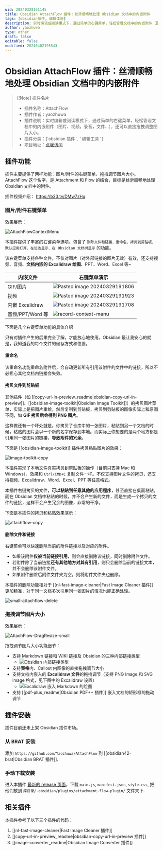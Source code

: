 ```yaml
---
uid: 20240328161145
title: Obsidian AttachFlow 插件：丝滑顺畅地处理 Obsidian 文档中的内嵌附件
tags: [obsidian插件, 编辑体验]
description: 实时编辑或阅读模式下，通过简单的右键菜单，轻松管理文档中的内嵌附件（图片、视频，录音，文件...），还可以直接拖拽调整图片大小。
author: yaozhuwa
type: other
draft: false
editable: false
modified: 20240402195843
---
```


# Obsidian AttachFlow 插件：丝滑顺畅地处理 Obsidian 文档中的内嵌附件

> [!Note] 插件名片
> - 插件名称：AttachFlow
> - 插件作者：yaozhuwa
> - 插件说明：实时编辑或阅读模式下，通过简单的右键菜单，轻松管理文档中的内嵌附件（图片、视频，录音，文件...），还可以直接拖拽调整图片大小。
> - 插件分类：['obsidian 插件 ', ' 编辑工具 ']
> - 项目地址：[点我访问](https://github.com/Yaozhuwa/AttachFlow)

## 插件功能

插件主要提供了两样功能：图片/附件的右键菜单、拖拽调节图片大小。AttachFlow 这个名字，是 Attachment 和 Flow 的结合，目标是丝滑顺畅地处理 Obsidian 文档中的附件。

插件视频介绍： <https://b23.tv/DMw7zHu>

### 图片/附件右键菜单

效果展示：

![AttachFlowContextMenu](https://cdn.pkmer.cn/images/202404021955010.gif!pkmer)

本插件提供了丰富的右键菜单选项，包含了 `删除文件和链接、重命名、拷贝到剪贴板、默认应用打开、在访达显示、在 Obsidian 文档树显示` 的功能。

该右键菜单支持各种文件，不仅对图片（对外部链接的图片无效）有效，还支持视频、音频、**文档内嵌的 Excalidraw 绘图**、PPT、Word、Excel 等~

| 内嵌文件          | 右键菜单演示                                                                                |
| ------------- | ------------------------------------------------------------------------------------- |
| GIF/图片        | ![Pasted image 20240329191806](https://cdn.pkmer.cn/images/202404021958462.png!pkmer)                                                  |
| 视频            | ![Pasted image 20240329191923](https://cdn.pkmer.cn/images/202404021958812.png!pkmer) |
| 内嵌 Excalidraw | ![Pasted image 20240329191708](https://cdn.pkmer.cn/images/202404021957584.png!pkmer) |
| 音频/PPT/Word 等 | ![record-context-menu](https://cdn.pkmer.cn/images/202404021957660.gif!pkmer)<br>     |

下面是几个右键菜单功能的具体介绍

只有对插件产生的后果完全了解，才能放心地使用。Obsidian 最让我安心的就是，我知道我的每个文件的储存方式和位置。

#### 重命名

该重命名功能重命名附件后，会自动更新所有引用该附件的文件中的链接，所以不必担心其他文档内链接会失效。

#### 拷贝文件到剪贴板

其他插件（如 [[copy-url-in-preview_readme|obsidian-copy-url-in-preview]]、[[obsidian-image-toolkit|Obsidian Image Toolkit]]）的拷贝图片菜单，实际上是把图片重绘，然后复制到剪贴板，拷贝到剪贴板的图像实际上和原图不同，如 **GIF 拷贝后会得到 PNG 图片**。

这样做还有一个坏处就是，你拷贝了仓库中的一张图片，粘贴到另一个文档的时候，粘贴的图片会以一个新的名字保存到本地。而实际上你想要的是两个地方都是引用同一张图片的链接，**导致附件的冗余**。

下面是 [[obsidian-image-toolkit]] 插件拷贝粘贴图片的效果：

![image-toolkit-copy](https://cdn.pkmer.cn/images/202404021955801.gif!pkmer)

本插件实现了本地文件真实拷贝到剪贴板的操作（目前只支持 Mac 和 Windows），效果和 `Ctrl/CMD+C` 复制文件一样。不仅支持图片文件的拷贝，还支持视频、Excalidraw、Word、Excel、PPT 等任意格式。

本插件右键拷贝的文件，**可以粘贴到任意其他的应用程序**，甚至直接在桌面粘贴。而在 Obsidian 文档中粘贴的时候，并不会产生新的文件，而是生成一个拷贝的文件的链接，这样不会产生冗余的图像，非常的干净。

下面是本插件的拷贝和粘贴效果演示：

![attachflow-copy](https://cdn.pkmer.cn/images/202404021955929.gif!pkmer)

#### 删除文件和链接

右键菜单可以快速删除当前的附件链接以及对应的附件。

- 如果该附件**仅被当前链接引用**，则会直接删除该链接，同时删除附件文件。
- 若附件除了当前链接**还有其他地方对其有引用**，则只会删除当前的链接文本，并不会删除该附件文件。
- 如果附件删除后附件文件夹为空，则将附件文件夹也删除。

本插件的删除功能相对于 [[nl-fast-image-cleaner|Fast Image Cleaner 插件]] 更加精准，对于同一文档多次引用同一张图片的情况也能正确处理。

![small-attachflow-delete](https://cdn.pkmer.cn/images/202404021955475.gif!pkmer)

### 拖拽调节图片大小

效果展示：

![AttachFlow-DragResize-small](https://cdn.pkmer.cn/images/202404021955349.gif!pkmer)

拖拽调节图片大小功能细节：

- 支持 Markdown 链接和 WIKI 链接及 Obsidian 的三种内部链接类型
    - ![Obsidian 内部链接类型](https://cdn.pkmer.cn/images/202404021955735.png!pkmer)
- 支持**表格**内、Callout 内图像的直接拖拽调节大小
- 支持文档内嵌入的 **Excalidraw 文件**的拖拽调节（支持 PNG Image 和 SVG Image 格式，见下图中的 Excalidraw 设置）
    - ![Excalidraw 嵌入 Markdown 的绘图](https://cdn.pkmer.cn/images/202404021955563.png!pkmer)
- 支持 [[pdf-plus_readme|Obsidian PDF++ 插件]] 嵌入文档的矩形框的拖动调节

## 插件安装

插件目前还未上架 Obsidian 插件市场。

### 从 BRAT 安装

添加 `https://github.com/Yaozhuwa/AttachFlow` 到 [[obsidian42-brat|Obsidian BRAT 插件]].

### 手动下载安装

进入本插件 [最新的 release 页面](https://github.com/Yaozhuwa/AttachFlow/releases)，下载 `main.js`, `manifest.json`, `style.css`, 把他们放到 `库目录/.obsidian/plugins/attachment-flow-plugin/` 文件夹下.

## 相关插件

本插件参考了以下三个插件的代码：

1. [[nl-fast-image-cleaner|Fast Image Cleaner 插件]]
2. [[copy-url-in-preview_readme|obsidian-copy-url-in-preview 插件]]
3. [[image-converter_readme|Obsidian Image Converter 插件]]
